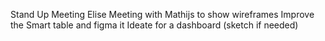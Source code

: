 Stand Up
Meeting Elise
Meeting with Mathijs to show wireframes
Improve the Smart table and figma it
Ideate for a dashboard (sketch if needed)
